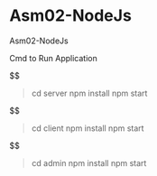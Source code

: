 # Asm02-NodeJs
Asm02-NodeJs

Cmd to Run Application 

$$$$$$$$$$$$$$$$$$
> cd server
> npm install
> npm start

$$$$$$$$$$

> cd client
> npm install
> npm start

$$$$$$$$$$

> cd admin
> npm install
> npm start
